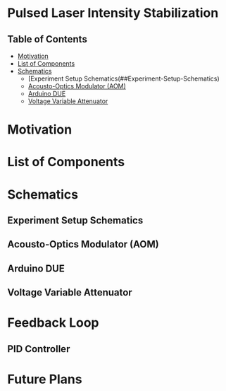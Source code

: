 # Pulsed Laser Intensity Stabilization

## Table of Contents
- [Motivation](#Motivation)
- [List of Components](#List-of-Components)
- [Schematics](#Schematics)
  - [Experiment Setup Schematics(##Experiment-Setup-Schematics)
  - [Acousto-Optics Modulator (AOM)](##Acousto-Optics-Modulator-(AOM))
  - [Arduino DUE](#Arduino-DUE)
  - [Voltage Variable Attenuator](##Voltage-Variable-Attenuator)

# Motivation

# List of Components

# Schematics
## Experiment Setup Schematics
## Acousto-Optics Modulator (AOM)
## Arduino DUE
## Voltage Variable Attenuator

# Feedback Loop
## PID Controller

# Future Plans

